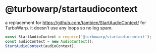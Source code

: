 # @turbowarp/startaudiocontext

a replacement for https://github.com/tambien/StartAudioContext/ for TurboWarp. it doesn't use any loops so no log spam.

```js
const StartAudioContext = require('@turbowarp/startaudiocontext');
const audioContext = new AudioContext();
StartAudioContext(audioContext);
```
